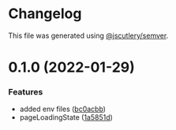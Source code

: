 # Changelog

This file was generated using [@jscutlery/semver](https://github.com/jscutlery/semver).

# 0.1.0 (2022-01-29)


### Features

* added env files ([bc0acbb](https://github.com/dereekb/dbcomponents/commit/bc0acbb615c03ab3d9ae0d57b67d0b865c959b23))
* pageLoadingState ([1a5851d](https://github.com/dereekb/dbcomponents/commit/1a5851d689b980fff9db3bd592e465e22d54c612))
